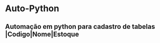 # Auto-Python
 Automação em python para cadastro de tabelas 
|Codigo|Nome|Estoque
--------------------
